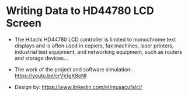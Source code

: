 # Writing Data to HD44780 LCD Screen

- The Hitachi HD44780 LCD controller is limited to monochrome text displays and is often used in copiers, fax machines, laser printers, industrial test equipment, and networking equipment, such as routers and storage devices...

- The work of the project and software simulation: https://youtu.be/crVk1gK8oNI
- Design by: https://www.linkedin.com/in/musacufalci/
